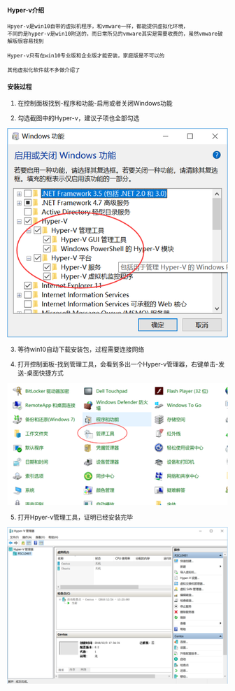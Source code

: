 #### Hyper-v介绍

    Hpyer-v是win10自带的虚拟机程序，和vmware一样，都能提供虚拟化环境，
    不同的是hyper-v是win10附送的，而日常所见的vmware其实是需要收费的，虽然vmware破解版很容易找到

    Hyper-v只有在win10专业版和企业版才能安装，家庭版是不可以的

    其他虚拟化软件就不多做介绍了

#### 安装过程
1. 在控制面板找到-程序和功能-启用或者关闭Windows功能

2. 勾选截图中的Hyper-v，建议子项也全部勾选

![截图](/运维文档/images/Hyper安装.png)

3. 等待win10自动下载安装包，过程需要连接网络

4. 打开控制面板-找到管理工具，会看到多出一个Hyper-v管理器，右键单击-发送-桌面快捷方式

![截图](/运维文档/images/Hyper管理工具.png)

5. 打开Hpyer-v管理工具，证明已经安装完毕

![截图](/运维文档/images/Hyper管理器界面.png)